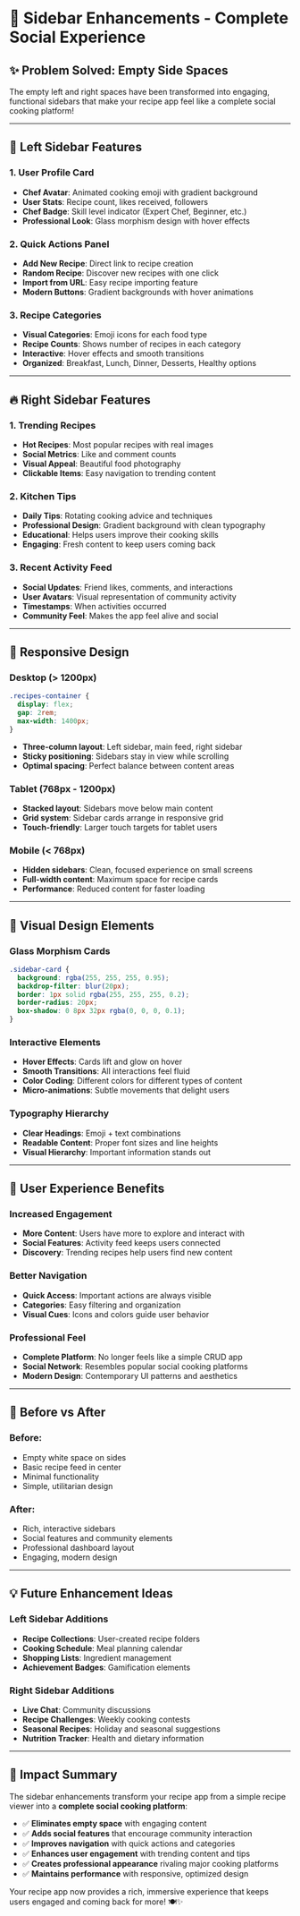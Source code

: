 # 🎯 Sidebar Enhancements - Complete Social Experience

## ✨ **Problem Solved: Empty Side Spaces**

The empty left and right spaces have been transformed into engaging, functional sidebars that make your recipe app feel like a complete social cooking platform!

---

## 🎨 **Left Sidebar Features**

### **1. User Profile Card**
- **Chef Avatar**: Animated cooking emoji with gradient background
- **User Stats**: Recipe count, likes received, followers
- **Chef Badge**: Skill level indicator (Expert Chef, Beginner, etc.)
- **Professional Look**: Glass morphism design with hover effects

### **2. Quick Actions Panel**
- **Add New Recipe**: Direct link to recipe creation
- **Random Recipe**: Discover new recipes with one click
- **Import from URL**: Easy recipe importing feature
- **Modern Buttons**: Gradient backgrounds with hover animations

### **3. Recipe Categories**
- **Visual Categories**: Emoji icons for each food type
- **Recipe Counts**: Shows number of recipes in each category
- **Interactive**: Hover effects and smooth transitions
- **Organized**: Breakfast, Lunch, Dinner, Desserts, Healthy options

---

## 🔥 **Right Sidebar Features**

### **1. Trending Recipes**
- **Hot Recipes**: Most popular recipes with real images
- **Social Metrics**: Like and comment counts
- **Visual Appeal**: Beautiful food photography
- **Clickable Items**: Easy navigation to trending content

### **2. Kitchen Tips**
- **Daily Tips**: Rotating cooking advice and techniques
- **Professional Design**: Gradient background with clean typography
- **Educational**: Helps users improve their cooking skills
- **Engaging**: Fresh content to keep users coming back

### **3. Recent Activity Feed**
- **Social Updates**: Friend likes, comments, and interactions
- **User Avatars**: Visual representation of community activity
- **Timestamps**: When activities occurred
- **Community Feel**: Makes the app feel alive and social

---

## 📱 **Responsive Design**

### **Desktop (> 1200px)**
```css
.recipes-container {
  display: flex;
  gap: 2rem;
  max-width: 1400px;
}
```
- **Three-column layout**: Left sidebar, main feed, right sidebar
- **Sticky positioning**: Sidebars stay in view while scrolling
- **Optimal spacing**: Perfect balance between content areas

### **Tablet (768px - 1200px)**
- **Stacked layout**: Sidebars move below main content
- **Grid system**: Sidebar cards arrange in responsive grid
- **Touch-friendly**: Larger touch targets for tablet users

### **Mobile (< 768px)**
- **Hidden sidebars**: Clean, focused experience on small screens
- **Full-width content**: Maximum space for recipe cards
- **Performance**: Reduced content for faster loading

---

## 🎯 **Visual Design Elements**

### **Glass Morphism Cards**
```css
.sidebar-card {
  background: rgba(255, 255, 255, 0.95);
  backdrop-filter: blur(20px);
  border: 1px solid rgba(255, 255, 255, 0.2);
  border-radius: 20px;
  box-shadow: 0 8px 32px rgba(0, 0, 0, 0.1);
}
```

### **Interactive Elements**
- **Hover Effects**: Cards lift and glow on hover
- **Smooth Transitions**: All interactions feel fluid
- **Color Coding**: Different colors for different types of content
- **Micro-animations**: Subtle movements that delight users

### **Typography Hierarchy**
- **Clear Headings**: Emoji + text combinations
- **Readable Content**: Proper font sizes and line heights
- **Visual Hierarchy**: Important information stands out

---

## 🚀 **User Experience Benefits**

### **Increased Engagement**
- **More Content**: Users have more to explore and interact with
- **Social Features**: Activity feed keeps users connected
- **Discovery**: Trending recipes help users find new content

### **Better Navigation**
- **Quick Access**: Important actions are always visible
- **Categories**: Easy filtering and organization
- **Visual Cues**: Icons and colors guide user behavior

### **Professional Feel**
- **Complete Platform**: No longer feels like a simple CRUD app
- **Social Network**: Resembles popular social cooking platforms
- **Modern Design**: Contemporary UI patterns and aesthetics

---

## 🎨 **Before vs After**

### **Before:**
- Empty white space on sides
- Basic recipe feed in center
- Minimal functionality
- Simple, utilitarian design

### **After:**
- Rich, interactive sidebars
- Social features and community elements
- Professional dashboard layout
- Engaging, modern design

---

## 💡 **Future Enhancement Ideas**

### **Left Sidebar Additions**
- **Recipe Collections**: User-created recipe folders
- **Cooking Schedule**: Meal planning calendar
- **Shopping Lists**: Ingredient management
- **Achievement Badges**: Gamification elements

### **Right Sidebar Additions**
- **Live Chat**: Community discussions
- **Recipe Challenges**: Weekly cooking contests
- **Seasonal Recipes**: Holiday and seasonal suggestions
- **Nutrition Tracker**: Health and dietary information

---

## 🎉 **Impact Summary**

The sidebar enhancements transform your recipe app from a simple recipe viewer into a **complete social cooking platform**:

- ✅ **Eliminates empty space** with engaging content
- ✅ **Adds social features** that encourage community interaction
- ✅ **Improves navigation** with quick actions and categories
- ✅ **Enhances user engagement** with trending content and tips
- ✅ **Creates professional appearance** rivaling major cooking platforms
- ✅ **Maintains performance** with responsive, optimized design

Your recipe app now provides a rich, immersive experience that keeps users engaged and coming back for more! 🍽️✨
